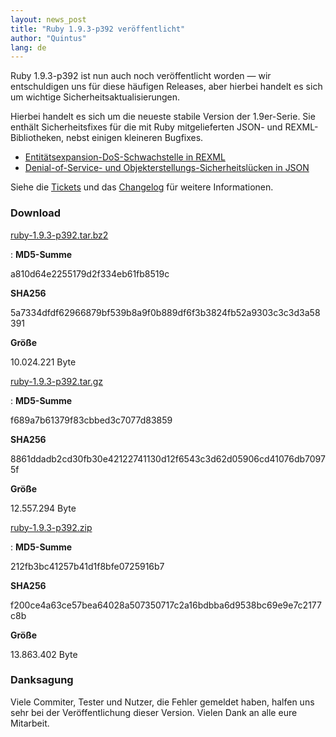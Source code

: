 ```yaml
---
layout: news_post
title: "Ruby 1.9.3-p392 veröffentlicht"
author: "Quintus"
lang: de
---
```


Ruby 1.9.3-p392 ist nun auch noch veröffentlicht worden — wir
entschuldigen uns für diese häufigen Releases, aber hierbei handelt es
sich um wichtige Sicherheitsaktualisierungen.

Hierbei handelt es sich um die neueste stabile Version der 1.9er-Serie.
Sie enthält Sicherheitsfixes für die mit Ruby mitgelieferten JSON- und
REXML-Bibliotheken, nebst einigen kleineren Bugfixes.

* [Entitätsexpansion-DoS-Schwachstelle in REXML][1]
* [Denial-of-Service- und Objekterstellungs-Sicherheitslücken in
  JSON][2]

Siehe die [Tickets][3] und das [Changelog][4] für weitere Informationen.

### Download

[ruby-1.9.3-p392.tar.bz2][5]

: **MD5-Summe**
  
  a810d64e2255179d2f334eb61fb8519c
  
  **SHA256**
  
  5a7334dfdf62966879bf539b8a9f0b889df6f3b3824fb52a9303c3c3d3a58391
  
  **Größe**
  
  10\.024.221 Byte

[ruby-1.9.3-p392.tar.gz][6]

: **MD5-Summe**
  
  f689a7b61379f83cbbed3c7077d83859
  
  **SHA256**
  
  8861ddadb2cd30fb30e42122741130d12f6543c3d62d05906cd41076db70975f
  
  **Größe**
  
  12\.557.294 Byte

[ruby-1.9.3-p392.zip][7]

: **MD5-Summe**
  
  212fb3bc41257b41d1f8bfe0725916b7
  
  **SHA256**
  
  f200ce4a63ce57bea64028a507350717c2a16bdbba6d9538bc69e9e7c2177c8b
  
  **Größe**
  
  13\.863.402 Byte

### Danksagung

Viele Commiter, Tester und Nutzer, die Fehler gemeldet haben, halfen uns
sehr bei der Veröffentlichung dieser Version. Vielen Dank an alle eure
Mitarbeit.



[1]: http://www.ruby-lang.org/de/news/2013/02/23/rexml-bombe/ "XML-Bombe"
[2]: http://www.ruby-lang.org/de/news/2013/02/23/denial-of-service-cve-2013-0269/ "CVE-2013-0269"
[3]: https://bugs.ruby-lang.org/projects/ruby-193/issues?set_filter=1&amp;status_id=5 
[4]: http://svn.ruby-lang.org/repos/ruby/tags/v1_9_3_392/ChangeLog 
[5]: ftp://ftp.ruby-lang.org/pub/ruby/1.9/ruby-1.9.3-p392.tar.bz2 
[6]: ftp://ftp.ruby-lang.org/pub/ruby/1.9/ruby-1.9.3-p392.tar.gz 
[7]: ftp://ftp.ruby-lang.org/pub/ruby/1.9/ruby-1.9.3-p392.zip 
